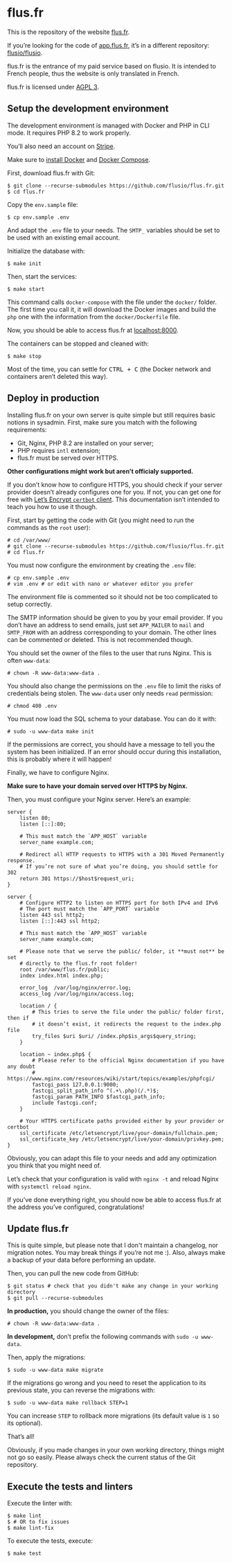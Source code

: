 # flus.fr

This is the repository of the website [flus.fr](https://flus.fr).

If you’re looking for the code of [app.flus.fr](https://app.flus.fr), it’s in a
different repository: [flusio/flusio](https://github.com/flusio/flusio).

flus.fr is the entrance of my paid service based on flusio. It is intended to
French people, thus the website is only translated in French.

flus.fr is licensed under [AGPL 3](https://github.com/flusio/flus.fr/blob/main/LICENSE.txt).

## Setup the development environment

The development environment is managed with Docker and PHP in CLI mode. It
requires PHP 8.2 to work properly.

You’ll also need an account on [Stripe](https://stripe.com/).

Make sure to [install Docker](https://docs.docker.com/get-docker/) and
[Docker Compose](https://docs.docker.com/compose/install/).

First, download flus.fr with Git:

```console
$ git clone --recurse-submodules https://github.com/flusio/flus.fr.git
$ cd flus.fr
```

Copy the `env.sample` file:

```console
$ cp env.sample .env
```

And adapt the `.env` file to your needs. The `SMTP_` variables should be set to
be used with an existing email account.

Initialize the database with:

```console
$ make init
```

Then, start the services:

```console
$ make start
```

This command calls `docker-compose` with the file under the `docker/` folder.
The first time you call it, it will download the Docker images and build the
`php` one with the information from the `docker/Dockerfile` file.

Now, you should be able to access flus.fr at [localhost:8000](http://localhost:8000).

The containers can be stopped and cleaned with:

```console
$ make stop
```

Most of the time, you can settle for <kbd>CTRL + C</kbd> (the Docker network
and containers aren’t deleted this way).

## Deploy in production

Installing flus.fr on your own server is quite simple but still requires basic
notions in sysadmin. First, make sure you match with the following
requirements:

- Git, Nginx, PHP 8.2 are installed on your server;
- PHP requires `intl` extension;
- flus.fr must be served over <abbr>HTTPS</abbr>.

**Other configurations might work but aren’t officialy supported.**

If you don’t know how to configure HTTPS, you should check if your server
provider doesn’t already configures one for you. If not, you can get one for
free with [Let’s Encrypt `certbot` client](https://certbot.eff.org/). This
documentation isn’t intended to teach you how to use it though.

First, start by getting the code with Git (you might need to run the commands
as the `root` user):

```console
# cd /var/www/
# git clone --recurse-submodules https://github.com/flusio/flus.fr.git
# cd flus.fr
```

You must now configure the environment by creating the `.env` file:

```console
# cp env.sample .env
# vim .env # or edit with nano or whatever editor you prefer
```

The environment file is commented so it should not be too complicated to setup
correctly.

The SMTP information should be given to you by your email provider. If you
don’t have an address to send emails, just set `APP_MAILER` to `mail` and
`SMTP_FROM` with an address corresponding to your domain. The other lines can
be commented or deleted. This is not recommended though.

You should set the owner of the files to the user that runs Nginx. This is
often `www-data`:

```console
# chown -R www-data:www-data .
```

You should also change the permissions on the `.env` file to limit the risks of
credentials being stolen. The `www-data` user only needs `read` permission:

```console
# chmod 400 .env
```

You must now load the SQL schema to your database. You can do it with:

```console
# sudo -u www-data make init
```

If the permissions are correct, you should have a message to tell you the
system has been initialized. If an error should occur during this installation,
this is probably where it will happen!

Finally, we have to configure Nginx.

**Make sure to have your domain served over HTTPS by Nginx.**

Then, you must configure your Nginx server. Here’s an example:

```nginx
server {
    listen 80;
    listen [::]:80;

    # This must match the `APP_HOST` variable
    server_name example.com;

    # Redirect all HTTP requests to HTTPS with a 301 Moved Permanently response.
    # If you’re not sure of what you’re doing, you should settle for 302
    return 301 https://$host$request_uri;
}

server {
    # Configure HTTP2 to listen on HTTPS port for both IPv4 and IPv6
    # The port must match the `APP_PORT` variable
    listen 443 ssl http2;
    listen [::]:443 ssl http2;

    # This must match the `APP_HOST` variable
    server_name example.com;

    # Please note that we serve the public/ folder, it **must not** be set
    # directly to the flus.fr root folder!
    root /var/www/flus.fr/public;
    index index.html index.php;

    error_log  /var/log/nginx/error.log;
    access_log /var/log/nginx/access.log;

    location / {
        # This tries to serve the file under the public/ folder first, then if
        # it doesn’t exist, it redirects the request to the index.php file
        try_files $uri $uri/ /index.php$is_args$query_string;
    }

    location ~ index.php$ {
        # Please refer to the official Nginx documentation if you have any doubt
        # https://www.nginx.com/resources/wiki/start/topics/examples/phpfcgi/
        fastcgi_pass 127.0.0.1:9000;
        fastcgi_split_path_info ^(.+\.php)(/.*)$;
        fastcgi_param PATH_INFO $fastcgi_path_info;
        include fastcgi.conf;
    }

    # Your HTTPS certificate paths provided either by your provider or certbot
    ssl_certificate /etc/letsencrypt/live/your-domain/fullchain.pem;
    ssl_certificate_key /etc/letsencrypt/live/your-domain/privkey.pem;
}
```

Obviously, you can adapt this file to your needs and add any optimization you
think that you might need of.

Let’s check that your configuration is valid with `nginx -t` and reload Nginx
with `systemctl reload nginx`.

If you’ve done everything right, you should now be able to access flus.fr at
the address you’ve configured, congratulations!

## Update flus.fr

This is quite simple, but please note that I don't maintain a changelog, nor
migration notes. You may break things if you’re not me :). Also, always make a
backup of your data before performing an update.

Then, you can pull the new code from GitHub:

```console
$ git status # check that you didn't make any change in your working directory
$ git pull --recurse-submodules
```

**In production,** you should change the owner of the files:

```console
# chown -R www-data:www-data .
```

**In development,** don’t prefix the following commands with `sudo -u www-data`.

Then, apply the migrations:

```console
$ sudo -u www-data make migrate
```

If the migrations go wrong and you need to reset the application to
its previous state, you can reverse the migrations with:

```console
$ sudo -u www-data make rollback STEP=1
```

You can increase `STEP` to rollback more migrations (its default value is `1`
so its optional).

That’s all!

Obviously, if you made changes in your own working directory, things might not
go so easily. Please always check the current status of the Git repository.

## Execute the tests and linters

Execute the linter with:

```console
$ make lint
$ # OR to fix issues
$ make lint-fix
```

To execute the tests, execute:

```console
$ make test
```
